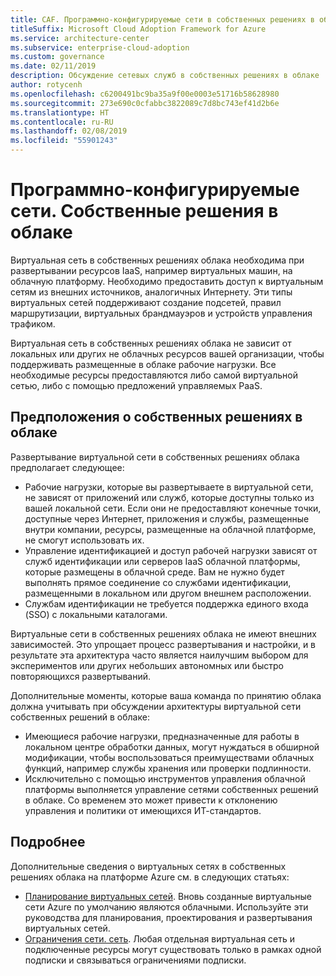 ```yaml
---
title: CAF. Программно-конфигурируемые сети в собственных решениях в облаке
titleSuffix: Microsoft Cloud Adoption Framework for Azure
ms.service: architecture-center
ms.subservice: enterprise-cloud-adoption
ms.custom: governance
ms.date: 02/11/2019
description: Обсуждение сетевых служб в собственных решениях в облаке
author: rotycenh
ms.openlocfilehash: c6200491bc9ba35a9f00e0003e51716b58628980
ms.sourcegitcommit: 273e690c0cfabbc3822089c7d8bc743ef41d2b6e
ms.translationtype: HT
ms.contentlocale: ru-RU
ms.lasthandoff: 02/08/2019
ms.locfileid: "55901243"
---
```

# <a name="software-defined-networks-cloud-native"></a>Программно-конфигурируемые сети. Собственные решения в облаке

Виртуальная сеть в собственных решениях облака необходима при развертывании ресурсов IaaS, например виртуальных машин, на облачную платформу. Необходимо предоставить доступ к виртуальным сетям из внешних источников, аналогичных Интернету. Эти типы виртуальных сетей поддерживают создание подсетей, правил маршрутизации, виртуальных брандмауэров и устройств управления трафиком.

Виртуальная сеть в собственных решениях облака не зависит от локальных или других не облачных ресурсов вашей организации, чтобы поддерживать размещенные в облаке рабочие нагрузки. Все необходимые ресурсы предоставляются либо самой виртуальной сетью, либо с помощью предложений управляемых PaaS.

## <a name="cloud-native-assumptions"></a>Предположения о собственных решениях в облаке

Развертывание виртуальной сети в собственных решениях облака предполагает следующее:

- Рабочие нагрузки, которые вы развертываете в виртуальной сети, не зависят от приложений или служб, которые доступны только из вашей локальной сети. Если они не предоставляют конечные точки, доступные через Интернет, приложения и службы, размещенные внутри компании, ресурсы, размещенные на облачной платформе, не смогут использовать их.
- Управление идентификацией и доступ рабочей нагрузки зависят от служб идентификации или серверов IaaS облачной платформы, которые размещены в облачной среде. Вам не нужно будет выполнять прямое соединение со службами идентификации, размещенными в локальном или другом внешнем расположении.
- Службам идентификации не требуется поддержка единого входа (SSO) с локальными каталогами.

Виртуальные сети в собственных решениях облака не имеют внешних зависимостей. Это упрощает процесс развертывания и настройки, и в результате эта архитектура часто является наилучшим выбором для экспериментов или других небольших автономных или быстро повторяющихся развертываний.

Дополнительные моменты, которые ваша команда по принятию облака должна учитывать при обсуждении архитектуры виртуальной сети собственных решений в облаке:

- Имеющиеся рабочие нагрузки, предназначенные для работы в локальном центре обработки данных, могут нуждаться в обширной модификации, чтобы воспользоваться преимуществами облачных функций, например службы хранения или проверки подлинности.
- Исключительно с помощью инструментов управления облачной платформы выполняется управление сетями собственных решений в облаке. Со временем это может привести к отклонению управления и политики от имеющихся ИТ-стандартов.

## <a name="learn-more"></a>Подробнее

Дополнительные сведения о виртуальных сетях в собственных решениях облака на платформе Azure см. в следующих статьях:

- [Планирование виртуальных сетей](/azure/virtual-network/virtual-network-vnet-plan-design-arm). Вновь созданные виртуальные сети Azure по умолчанию являются облачными. Используйте эти руководства для планирования, проектирования и развертывания виртуальных сетей.
- [Ограничения сети. сеть](/azure/azure-subscription-service-limits?toc=%2fazure%2fvirtual-network%2ftoc.json#networking-limits). Любая отдельная виртуальная сеть и подключенные ресурсы могут существовать только в рамках одной подписки и связываться ограничениями подписки.
